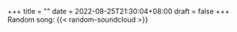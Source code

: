 +++
title =  ""
date = 2022-08-25T21:30:04+08:00
draft = false
+++
Random song: {{< random-soundcloud >}}
